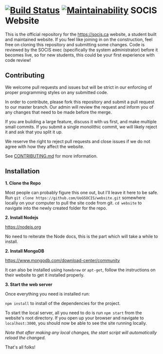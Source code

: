 [![Build Status](https://travis-ci.com/UoGSOCIS/website.svg?branch=master)](https://travis-ci.com/UoGSOCIS/website)
[![Maintainability](https://api.codeclimate.com/v1/badges/bba39909ad36bfb0d108/maintainability)](https://codeclimate.com/github/UoGSOCIS/website/maintainability)
SOCIS Website
==================

This is the official repository for the https://socis.ca website, a student built and maintained website. If you 
feel like joining in on the construction, feel free on cloning this repository and submitting some changes. Code 
is reviewed by the SOCIS exec (specifically the system administrator) before it becomes live,
 so for new students, this could be your first experience with code review!


Contributing
------------

We welcome pull requests and issues but will be strict in our enforcing of
proper programming styles on any submitted code.

In order to contribute, please fork this repository and submit a pull request
to our master branch. Our admin will review the request and inform you of any
changes that need to be made before the merge.

If you are building a large feature, discuss it with us first, and make
multiple small commits. If you submit a single monolithic commit, we will
likely reject it and ask that you split it up.

We reserve the right to reject pull requests and close issues if we do not
agree with how they affect the website.

See [CONTRIBUTING.md](CONTRIBUTING.md) for more information.


Installation
------------

__1. Clone the Repo__

Most people can probably figure this one out, but I'll leave it here to be safe.
Run `git clone https://github.com/UoGSOCIS/website.git` somewhere locally on your computer to pull the site code from git.
`cd website` to navigate into the newly created folder for the repo.

__2. Install Nodejs__

https://nodejs.org

No need to reiterate the Node docs, this is the part which will take a while to install.


__2. Install MongoDB__

https://www.mongodb.com/download-center/community


It can also be installed using `homebrew` or `apt-get`, follow the instructions on their website to get it installed properly.

__3. Start the web server__

Once everything you need is installed run:

`npm install` to install of the dependencies for the project.


To start the local server, all you need to do is run `npm start` from the website's root directory.
If you open up your browser and navigate to `localhost:3000`, you should now be able to see the site running locally.

_Note that after making any local changes, the start script will automatically reload the changed._



That's all folks!
